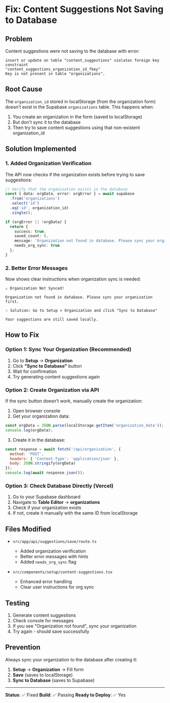 # Fix: Content Suggestions Not Saving to Database

## Problem
Content suggestions were not saving to the database with error:
```
insert or update on table "content_suggestions" violates foreign key constraint 
"content_suggestions_organization_id_fkey"
Key is not present in table "organizations".
```

## Root Cause
The `organization_id` stored in localStorage (from the organization form) doesn't exist in the Supabase `organizations` table. This happens when:

1. You create an organization in the form (saved to localStorage)
2. But don't sync it to the database
3. Then try to save content suggestions using that non-existent organization_id

## Solution Implemented

### 1. **Added Organization Verification**
The API now checks if the organization exists before trying to save suggestions:

```typescript
// Verify that the organization exists in the database
const { data: orgData, error: orgError } = await supabase
  .from('organizations')
  .select('id')
  .eq('id', organization_id)
  .single();

if (orgError || !orgData) {
  return {
    success: true,
    saved_count: 0,
    message: 'Organization not found in database. Please sync your organization first.',
    needs_org_sync: true
  };
}
```

### 2. **Better Error Messages**
Now shows clear instructions when organization sync is needed:

```
⚠️ Organization Not Synced!

Organization not found in database. Please sync your organization first.

💡 Solution: Go to Setup > Organization and click "Sync to Database"

Your suggestions are still saved locally.
```

## How to Fix

### Option 1: Sync Your Organization (Recommended)
1. Go to **Setup** → **Organization**
2. Click **"Sync to Database"** button
3. Wait for confirmation
4. Try generating content suggestions again

### Option 2: Create Organization via API
If the sync button doesn't work, manually create the organization:

1. Open browser console
2. Get your organization data:
```javascript
const orgData = JSON.parse(localStorage.getItem('organization_data'));
console.log(orgData);
```

3. Create it in the database:
```javascript
const response = await fetch('/api/organization', {
  method: 'POST',
  headers: { 'Content-Type': 'application/json' },
  body: JSON.stringify(orgData)
});
console.log(await response.json());
```

### Option 3: Check Database Directly (Vercel)
1. Go to your Supabase dashboard
2. Navigate to **Table Editor** → **organizations**
3. Check if your organization exists
4. If not, create it manually with the same ID from localStorage

## Files Modified
- `src/app/api/suggestions/save/route.ts`
  - Added organization verification
  - Better error messages with hints
  - Added `needs_org_sync` flag

- `src/components/setup/content-suggestions.tsx`
  - Enhanced error handling
  - Clear user instructions for org sync

## Testing
1. Generate content suggestions
2. Check console for messages
3. If you see "Organization not found", sync your organization
4. Try again - should save successfully

## Prevention
Always sync your organization to the database after creating it:
1. **Setup** → **Organization** → Fill form
2. **Save** (saves to localStorage)
3. **Sync to Database** (saves to Supabase)

---

**Status**: ✅ Fixed
**Build**: ✅ Passing
**Ready to Deploy**: ✅ Yes

